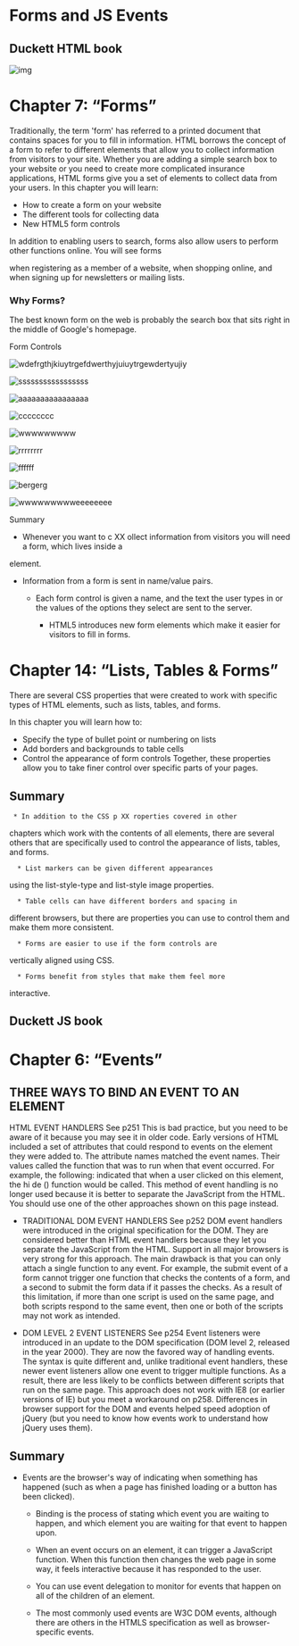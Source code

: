 # Forms and JS Events

## Duckett HTML book
![img](https://designshack.net/wp-content/uploads/duckettbook-f.jpg)

# Chapter 7: “Forms” 
Traditionally, the term 'form' has referred
to a printed document that contains
spaces for you to fill in information.
HTML borrows the concept of a form to refer to different
elements that allow you to collect information from visitors to
your site.
Whether you are adding a simple search box to your website or
you need to create more complicated insurance applications,
HTML forms give you a set of elements to collect data from
your users. In this chapter you will learn:
* How to create a form on your website
* The different tools for collecting data
* New HTML5 form controls

In addition to enabling users to
search, forms also allow users
to perform other functions
online. You will see forms

when registering as a member
of a website, when shopping
online, and when signing up for
newsletters or mailing lists.

### Why Forms?
The best known form on the web is probably
the search box that sits right in the middle of
Google's homepage.

Form Controls

![wdefrgthjkiuytrgefdwerthyjuiuytrgewdertyujiy](https://user-images.githubusercontent.com/85109819/124124115-eaf0d500-da2c-11eb-9d6c-dc2bef102674.PNG)

![sssssssssssssssss](https://user-images.githubusercontent.com/85109819/124124377-34412480-da2d-11eb-926b-2461b5552f5a.PNG)


![aaaaaaaaaaaaaaaa](https://user-images.githubusercontent.com/85109819/124124543-66eb1d00-da2d-11eb-9676-668246de9c58.PNG)

![cccccccc](https://user-images.githubusercontent.com/85109819/124124613-808c6480-da2d-11eb-8aea-a5a7c3659309.PNG)

![wwwwwwwww](https://user-images.githubusercontent.com/85109819/124124700-9ef26000-da2d-11eb-81e0-79e26269780b.PNG)


![rrrrrrrr](https://user-images.githubusercontent.com/85109819/124124785-b598b700-da2d-11eb-9934-469753f2e8b3.PNG)

![ffffff](https://user-images.githubusercontent.com/85109819/124124890-d6610c80-da2d-11eb-9885-6512586f3fb5.PNG)

![bergerg](https://user-images.githubusercontent.com/85109819/124125147-2213b600-da2e-11eb-966b-e4941a29e880.PNG)

![wwwwwwwwweeeeeeee](https://user-images.githubusercontent.com/85109819/124125248-3d7ec100-da2e-11eb-86e6-b4bdc97e1add.PNG)

Summary 
* Whenever you want to c XX ollect information from
visitors you will need a form, which lives inside a
<form> element.
   
* Information from a form is sent in name/value pairs.
      
  * Each form control is given a name, and the text the
user types in or the values of the options they select
are sent to the server.
      
      * HTML5 introduces new form elements which make it
easier for visitors to fill in forms.
      

# Chapter 14: “Lists, Tables & Forms” 

  There are several CSS properties that
were created to work with specific types
of HTML elements, such as lists, tables,
and forms.
      
 In this chapter you will learn how to:
* Specify the type of bullet point or numbering on lists
* Add borders and backgrounds to table cells
* Control the appearance of form controls
Together, these properties allow you to take finer control over
specific parts of your pages.     

 ##  Summary
   
     * In addition to the CSS p XX roperties covered in other
chapters which work with the contents of all elements,
there are several others that are specifically used to
control the appearance of lists, tables, and forms.
      
      * List markers can be given different appearances
using the list-style-type and list-style image
properties.
      
      * Table cells can have different borders and spacing in
different browsers, but there are properties you can
use to control them and make them more consistent.
      
      * Forms are easier to use if the form controls are
vertically aligned using CSS.
      
      * Forms benefit from styles that make them feel more
interactive.
      

## Duckett JS book
      
# Chapter 6: “Events” 

 ## THREE WAYS TO BIND AN EVENT TO AN ELEMENT    
      
   HTML EVENT HANDLERS
See p251
This is bad practice, but you
need to be aware of it because
you may see it in older code.
Early versions of HTML included
a set of attributes that could
respond to events on the
element they were added to.
The attribute names matched
the event names. Their values
called the function that was to
run when that event occurred.
For example, the following:
<a onclick="hide()">
indicated that when a user
clicked on this <a> element, the
hi de () function would be called.
This method of event handling
is no longer used because it is
better to separate the JavaScript
from the HTML. You should use
one of the other approaches
shown on this page instead.
      
  * TRADITIONAL DOM
EVENT HANDLERS
See p252
DOM event handlers were
introduced in the original
specification for the DOM.
They are considered better than
HTML event handlers because
they let you separate the
JavaScript from the HTML.
Support in all major browsers is
very strong for this approach.
The main drawback is that you
can only attach a single function
to any event. For example, the
submit event of a form cannot
trigger one function that checks
the contents of a form, and a
second to submit the form data if
it passes the checks.
As a result of this limitation, if
more than one script is used on
the same page, and both scripts
respond to the same event, then
one or both of the scripts may
not work as intended.
      
* DOM LEVEL 2 EVENT
LISTENERS
See p254
Event listeners were introduced
in an update to the DOM
specification (DOM level 2,
released in the year 2000).
They are now the favored way of
handling events.
The syntax is quite different and,
unlike traditional event handlers,
these newer event listeners allow
one event to trigger multiple
functions. As a result, there
are less likely to be conflicts
between different scripts that
run on the same page.
This approach does not work
with IE8 (or earlier versions of
IE) but you meet a workaround
on p258. Differences in
browser support for the DOM
and events helped speed
adoption of jQuery (but you
need to know how events work
to understand how jQuery uses
them).
     
      
 ## Summary    
      
  * Events are the browser's way of indicating when
something has happened (such as when a page has
finished loading or a button has been clicked).
      
      * Binding is the process of stating which event you are
waiting to happen, and which element you are waiting
for that event to happen upon.
      
      * When an event occurs on an element, it can trigger a
JavaScript function. When this function then changes
the web page in some way, it feels interactive because
it has responded to the user.
      
      * You can use event delegation to monitor for events
that happen on all of the children of an element.
      
      * The most commonly used events are W3C DOM
events, although there are others in the HTMLS
specification as well as browser-specific events.
      
      
      
      
      
